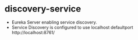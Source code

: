 # discovery-service
* Eureka Server enabling service discovery. 
* Service Discovery is configured to use localhost defaultport http://localhost:8761/